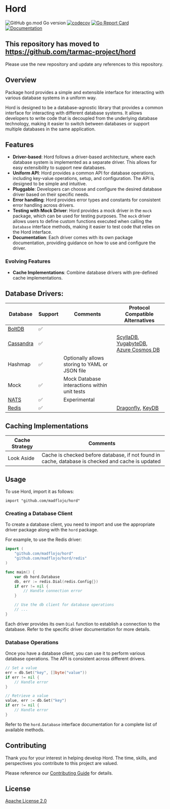 # Hord

![GitHub go.mod Go version](https://img.shields.io/github/go-mod/go-version/madflojo/hord)
[![codecov](https://codecov.io/gh/madflojo/hord/branch/main/graph/badge.svg?token=0TTTEWHLVN)](https://codecov.io/gh/madflojo/hord)
[![Go Report Card](https://goreportcard.com/badge/github.com/madflojo/hord)](https://goreportcard.com/report/github.com/madflojo/hord)
[![Documentation](https://godoc.org/github.com/madflojo/hord?status.svg)](http://godoc.org/github.com/madflojo/hord)

## This repository has moved to <https://github.com/tarmac-project/hord>

Please use the new repository and update any references to this repository.

## Overview

Package hord provides a simple and extensible interface for interacting with various database systems in a uniform way.

Hord is designed to be a database-agnostic library that provides a common interface for interacting with different database systems. It allows developers to write code that is decoupled from the underlying database technology, making it easier to switch between databases or support multiple databases in the same application.

## Features

- **Driver-based**: Hord follows a driver-based architecture, where each database system is implemented as a separate driver. This allows for easy extensibility to support new databases.
- **Uniform API**: Hord provides a common API for database operations, including key-value operations, setup, and configuration. The API is designed to be simple and intuitive.
- **Pluggable**: Developers can choose and configure the desired database driver based on their specific needs.
- **Error handling**: Hord provides error types and constants for consistent error handling across drivers.
- **Testing with Mock Driver**: Hord provides a mock driver in the `mock` package, which can be used for testing purposes. The `mock` driver allows users to define custom functions executed when calling the `Database` interface methods, making it easier to test code that relies on the Hord interface.
- **Documentation**: Each driver comes with its own package documentation, providing guidance on how to use and configure the driver.

### Evolving Features

- **Cache Implementations**: Combine database drivers with pre-defined cache implementations.

## Database Drivers:

| Database | Support | Comments | Protocol Compatible Alternatives |
| -------- | ------- | -------- | -------------------------------- |
| [BoltDB](https://github.com/etcd-io/bbolt) | ✅ | | |
| [Cassandra](https://cassandra.apache.org/) | ✅ | | [ScyllaDB](https://www.scylladb.com/), [YugabyteDB](https://www.yugabyte.com/), [Azure Cosmos DB](https://learn.microsoft.com/en-us/azure/cosmos-db/introduction) |
| Hashmap | ✅ | Optionally allows storing to YAML or JSON file ||
| Mock | ✅ | Mock Database interactions within unit tests ||
| [NATS](https://nats.io/) | ✅ | Experimental ||
| [Redis](https://redis.io/) | ✅ || [Dragonfly](https://www.dragonflydb.io/), [KeyDB](https://docs.keydb.dev/) |

## Caching Implementations

| Cache Strategy | Comments |
| -------------- | -------- |
| Look Aside | Cache is checked before database, if not found in cache, database is checked and cache is updated |

## Usage

To use Hord, import it as follows:

    import "github.com/madflojo/hord"

### Creating a Database Client

To create a database client, you need to import and use the appropriate driver package along with the `hord` package.

For example, to use the Redis driver:

```go
import (
    "github.com/madflojo/hord"
    "github.com/madflojo/hord/redis"
)

func main() {
    var db hord.Database
    db, err := redis.Dial(redis.Config{})
    if err != nil {
        // Handle connection error
    }

    // Use the db client for database operations
    // ...
}
```

Each driver provides its own `Dial` function to establish a connection to the database. Refer to the specific driver documentation for more details.

### Database Operations

Once you have a database client, you can use it to perform various database operations. The API is consistent across different drivers.

```go
// Set a value
err = db.Set("key", []byte("value"))
if err != nil {
    // Handle error
}

// Retrieve a value
value, err := db.Get("key")
if err != nil {
    // Handle error
}
```

Refer to the `hord.Database` interface documentation for a complete list of available methods.

## Contributing
Thank you for your interest in helping develop Hord. The time, skills, and perspectives you contribute to this project are valued.

Please reference our [Contributing Guide](CONTRIBUTING.md) for details.

## License
[Apache License 2.0](https://choosealicense.com/licenses/apache-2.0/)
